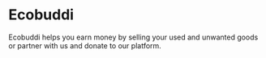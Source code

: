 # Ecobuddi

Ecobuddi helps you earn money by selling your used and unwanted goods or partner with us and donate to our platform.